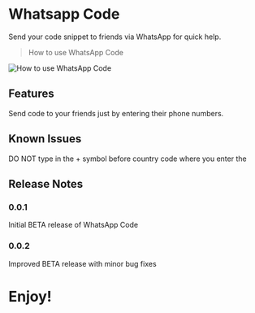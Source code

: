 # Whatsapp Code

Send your code snippet to friends via WhatsApp for quick help.

> How to use WhatsApp Code

![How to use WhatsApp Code](https://github.com/tejasmorkar/whatsapp-code/raw/main/images/How%20to%20Use%20WhatsApp%20Code.gif)

## Features

Send code to your friends just by entering their phone numbers.

## Known Issues

DO NOT type in the + symbol before country code where you enter the

## Release Notes

### 0.0.1

Initial BETA release of WhatsApp Code

### 0.0.2

Improved BETA release with minor bug fixes

**Enjoy!**
==========
